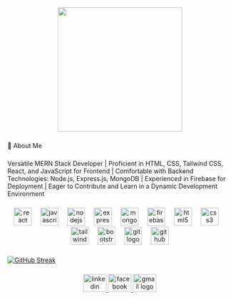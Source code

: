 <div align="center">
  <img height="279" src="https://scontent.fdac24-1.fna.fbcdn.net/v/t39.30808-6/473115250_451514088032397_4204244475968417324_n.jpg?_nc_cat=100&ccb=1-7&_nc_sid=cc71e4&_nc_ohc=reXqV3lbhDcQ7kNvgFBtF0B&_nc_zt=23&_nc_ht=scontent.fdac24-1.fna&_nc_gid=AuGZf5OMqNUHPAQG7V-C85q&oh=00_AYAwkNTjQ4Ldu_g8GIdX6T89cDWd2bvDjWlXS3EaUoSniA&oe=67A82482"  />
</div>

###

<p align="left">💫 About Me</p>

###

<p align="left">Versatile MERN Stack Developer | Proficient in HTML, CSS, Tailwind CSS, React, and JavaScript for Frontend | Comfortable with Backend Technologies: Node.js, Express.js, MongoDB | Experienced in Firebase for Deployment | Eager to Contribute and Learn in a Dynamic Development Environment</p>

###

<div align="center">
  <img src="https://cdn.jsdelivr.net/gh/devicons/devicon/icons/react/react-original.svg" height="40" alt="react logo"  />
  <img width="12" />
  <img src="https://cdn.jsdelivr.net/gh/devicons/devicon/icons/javascript/javascript-original.svg" height="40" alt="javascript logo"  />
  <img width="12" />
  <img src="https://cdn.jsdelivr.net/gh/devicons/devicon/icons/nodejs/nodejs-plain-wordmark.svg" height="40" alt="nodejs logo"  />
  <img width="12" />
  <img src="https://cdn.jsdelivr.net/gh/devicons/devicon/icons/express/express-original.svg" height="40" alt="express logo"  />
  <img width="12" />
  <img src="https://cdn.jsdelivr.net/gh/devicons/devicon/icons/mongodb/mongodb-plain-wordmark.svg" height="40" alt="mongodb logo"  />
  <img width="12" />
  <img src="https://cdn.jsdelivr.net/gh/devicons/devicon/icons/firebase/firebase-plain.svg" height="40" alt="firebase logo"  />
  <img width="12" />
  <img src="https://cdn.jsdelivr.net/gh/devicons/devicon/icons/html5/html5-original.svg" height="40" alt="html5 logo"  />
  <img width="12" />
  <img src="https://cdn.jsdelivr.net/gh/devicons/devicon/icons/css3/css3-original.svg" height="40" alt="css3 logo"  />
  <img width="12" />
  <img src="https://cdn.jsdelivr.net/gh/devicons/devicon/icons/tailwindcss/tailwindcss-original-wordmark.svg" height="40" alt="tailwindcss logo"  />
  <img width="12" />
  <img src="https://cdn.jsdelivr.net/gh/devicons/devicon/icons/bootstrap/bootstrap-original.svg" height="40" alt="bootstrap logo"  />
  <img width="12" />
  <img src="https://cdn.jsdelivr.net/gh/devicons/devicon/icons/git/git-original.svg" height="40" alt="git logo"  />
  <img width="12" />
  <img src="https://cdn.jsdelivr.net/gh/devicons/devicon/icons/github/github-original.svg" height="40" alt="github logo"  />
</div>

###

<div>
  <a href="https://git.io/streak-stats">
  <img src="https://nirzak-streak-stats.vercel.app?user=nurmahammadmondol&theme=dark" alt="GitHub Streak">
</a>

</div>


###

<div align="center">
  <a href="https://www.linkedin.com/in/nur-mohammad-mondol-robiul-8672b4334/" target="_blank">
    <img src="https://raw.githubusercontent.com/maurodesouza/profile-readme-generator/master/src/assets/icons/social/linkedin/default.svg" width="52" height="40" alt="linkedin logo"  />
  </a>
  <a href="https://www.facebook.com/nm.robi.3" target="_blank">
    <img src="https://raw.githubusercontent.com/maurodesouza/profile-readme-generator/master/src/assets/icons/social/facebook/default.svg" width="52" height="40" alt="facebook logo"  />
  </a>
  <a href="nurmahammadmondolrobiul@gmail.com" target="_blank">
    <img src="https://raw.githubusercontent.com/maurodesouza/profile-readme-generator/master/src/assets/icons/social/gmail/default.svg" width="52" height="40" alt="gmail logo"  />
  </a>
</div>

###
